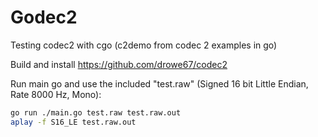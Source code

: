 # Godec2

Testing codec2 with cgo (c2demo from codec 2 examples in go)

Build and install https://github.com/drowe67/codec2

Run main go and use the included "test.raw" (Signed 16 bit Little Endian, Rate 8000 Hz, Mono):
```bash
go run ./main.go test.raw test.raw.out
aplay -f S16_LE test.raw.out
```
